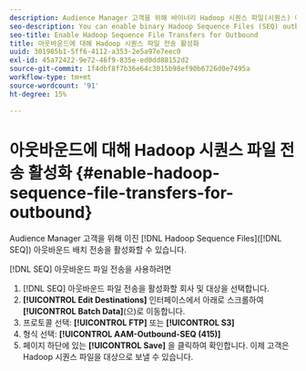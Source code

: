 ```yaml
---
description: Audience Manager 고객을 위해 바이너리 Hadoop 시퀀스 파일(시퀀스) 아웃바운드 배치 전송을 활성화할 수 있습니다.
seo-description: You can enable binary Hadoop Sequence Files (SEQ) outbound batch transfers for Audience Manager customers.
seo-title: Enable Hadoop Sequence File Transfers for Outbound
title: 아웃바운드에 대해 Hadoop 시퀀스 파일 전송 활성화
uuid: 301985b1-5ff6-4112-a353-2e5a97e7eec0
exl-id: 45a72422-9e72-46f9-835e-ed0dd88152d2
source-git-commit: 1f4dbf8f7b36e64c3015b98ef90b6726d0e7495a
workflow-type: tm+mt
source-wordcount: '91'
ht-degree: 15%

---
```


# 아웃바운드에 대해 Hadoop 시퀀스 파일 전송 활성화 {#enable-hadoop-sequence-file-transfers-for-outbound}

Audience Manager 고객을 위해 이진 [!DNL Hadoop Sequence Files]([!DNL SEQ]) 아웃바운드 배치 전송을 활성화할 수 있습니다.

[!DNL SEQ] 아웃바운드 파일 전송을 사용하려면

1. [!DNL SEQ] 아웃바운드 파일 전송을 활성화할 회사 및 대상을 선택합니다.
1. **[!UICONTROL Edit Destinations]** 인터페이스에서 아래로 스크롤하여 **[!UICONTROL Batch Data]**(으)로 이동합니다.
1. 프로토콜 선택: **[!UICONTROL FTP]** 또는 **[!UICONTROL S3]**
1. 형식 선택: **[!UICONTROL AAM-Outbound-SEQ (415)]**
1. 페이지 하단에 있는 **[!UICONTROL Save]** 을 클릭하여 확인합니다. 이제 고객은 Hadoop 시퀀스 파일을 대상으로 보낼 수 있습니다.
